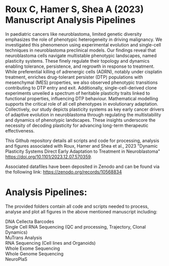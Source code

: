 # Roux C, Hamer S, Shea A (2023) Manuscript Analysis Pipelines
In paediatric cancers like neuroblastoma, limited genetic diversity emphasizes the role of phenotypic heterogeneity in driving malignancy. We investigated this phenomenon using experimental evolution and single-cell techniques in neuroblastoma preclinical models. Our findings reveal that neuroblastoma cells navigate multistable phenotypic landscapes, named plasticity systems. These finely regulate their topology and dynamics enabling tolerance, persistence, and regrowth in response to treatment. While preferential killing of adrenergic cells (ADRN), notably under cisplatin treatment, enriches drug-tolerant persister (DTP) populations with mesenchymal (MES) properties, we also observed phenotypic transitions contributing to DTP entry and exit. Additionally, single-cell-derived clone experiments unveiled a spectrum of heritable plasticity traits linked to functional properties, influencing DTP behaviour. Mathematical modelling supports the critical role of all cell phenotypes in evolutionary adaptation. Collectively, our study depicts plasticity systems as key early cancer drivers of adaptive evolution in neuroblastoma through regulating the multistability and dynamics of phenotypic landscapes. These insights underscore the necessity of decoding plasticity for advancing long-term therapeutic effectiveness.

This Github repository details all scripts and code for processing, analysis and figures associated with Roux, Hamer and Shea et al., 2023 "Dynamic Plasticity Systems Direct Early Adaptation to Treatment in Neuroblastoma" https://doi.org/10.1101/2023.12.07.570359.

Associated datafiles have been deposited in Zenodo and can be found via the following link: https://zenodo.org/records/10568834

# Analysis Pipelines:

The provided folders contain all code and scripts needed to process, analyse and plot all figures in the above mentioned manuscript including:

DNA Cellecta Barcodes \
Single Cell RNA Sequencing (QC and processing, Trajectory, Clonal Dynamics) \
MuTrans Analysis \
RNA Sequencing (Cell lines and Organoids) \
Whole Exome Sequencing \
Whole Genome Sequencing \
NeuroPlaS

